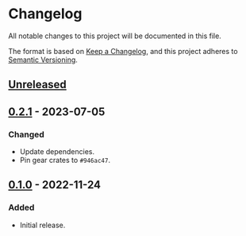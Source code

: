 # Changelog
All notable changes to this project will be documented in this file.

The format is based on [Keep a Changelog](https://keepachangelog.com/en/1.0.0/),
and this project adheres to [Semantic Versioning](https://semver.org/spec/v2.0.0.html).

## [Unreleased]

## [0.2.1] - 2023-07-05
### Changed
- Update dependencies.
- Pin gear crates to `#946ac47`.

## [0.1.0] - 2022-11-24
### Added
- Initial release.

[Unreleased]: https://github.com/gear-foundation/dapps-on-chain-nft/compare/0.2.1...HEAD
[0.2.1]: https://github.com/gear-foundation/dapps-on-chain-nft/compare/0.1.0...0.2.1
[0.1.0]: https://github.com/gear-foundation/dapps-on-chain-nft/compare/a73f9a1...0.1.0
